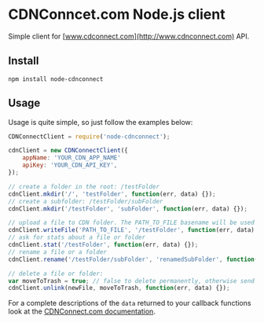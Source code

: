# CDNConncet.com Node.js client

Simple client for [www.cdconnect.com](http://www.cdnconnect.com) API.

## Install

	npm install node-cdnconnect
	
## Usage

Usage is quite simple, so just follow the examples below:

```javascript
CDNConnectClient = require('node-cdnconnect');

cdnClient = new CDNConnectClient({
   	appName: 'YOUR_CDN_APP_NAME'
    apiKey: 'YOUR_CDN_API_KEY',
});

// create a folder in the root: /testFolder
cdnClient.mkdir('/', 'testFolder', function(err, data) {});
// create a subfolder: /testFolder/subFolder
cdnClient.mkdir('/testFolder', 'subFolder', function(err, data) {});

// upload a file to CDN folder. The PATH_TO_FILE basename will be used as the CDN file name.
cdnClient.writeFile('PATH_TO_FILE', '/testFolder', function(err, data) {});	
// ask for stats about a file or folder
cdnClient.stat('/testFolder', function(err, data) {});	
// rename a file or a folder
cdnClient.rename('/testFolder/subFolder', 'renamedSubFolder', function(err, data) {});

// delete a file or folder:
var moveToTrash = true; // false to delete permanently, otherwise send to the CND trash folder
cdnClient.unlink(newFile, moveToTrash, function(err, data) {});
```	

For a complete descriptions of the `data` returned to your callback functions look at the [CDNConnect.com documentation](http://www.cdnconnect.com/docs/api/v1).